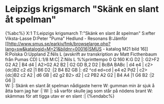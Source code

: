 # Leipzigs krigsmarch "Skänk en slant åt spelman"

{%abc%}
X:1
T:Leipzigs krigsmarch
T:"Skänk en slant åt spelman"
S:efter Viksta-Lasse
D:Peter "Puma" Hedlund - Resonans
B:Jämför [[http://www.smus.se/earkiv/fmk/browselarge.php?lang=sw&katalogid=M+21&bildnr=00016|SMUS - katalog M21 bild 16]]
R:Polska
O:Uppland
Z:Nils L (avskrift av transkription av Matt Ficthenbaum från Pumas CD)
L:1/8
M:C|
Z:Nils L
%%printtempo 0
Q:160
K:G
D2 |: G2>F2 G2 A2 | B4 d4 | A2>G2 A2 B2 | G2 GD B,2 D2 | 
BcBA BABc | d4 e4 | c2>{dc}B2 c2 d2 |1 B6 D2 :|2 B4 B2 GB |:
d2 ^cd ed=cd | e4 e2 Pd2 | c2>{dc}B2 c2 A2 | d6 GB | 
d2 g2 B2> d2 | c2 PB2 A2 G2 | B4 A4 |1 G6 B2 :|2 G6 |]  
W: |: Skänk en slant åt spelman nådigaste herre
W: gumman min är sjuk å åtta barn jag har :|
W: |: så varför skulle jag som står på nödens brant
W: skämmas för att tigga utav er en slant :|
{%endabc%}
